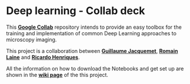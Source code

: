 # Deep learning - Collab deck

This [**Google Collab**][1] repository intends to provide an easy toolbox for the training and implementation of common Deep Learning approaches to microscopy imaging.

This project is a collaboration between [**Guillaume Jacquemet**][2], [**Romain Laine**][3] and [**Ricardo Henriques**][4].

All the information on how to download the Notebooks and get set up are shown in the [**wiki page**][wikiPage] of the this project.


  [1]: https://colab.research.google.com/notebooks/intro.ipynb
  [2]: https://twitter.com/guijacquemet
  [3]: https://twitter.com/LaineBioImaging
  [4]: https://twitter.com/HenriquesLab
  [wikiPage]: https://github.com/HenriquesLab/DeepLearning_Collab/wiki
